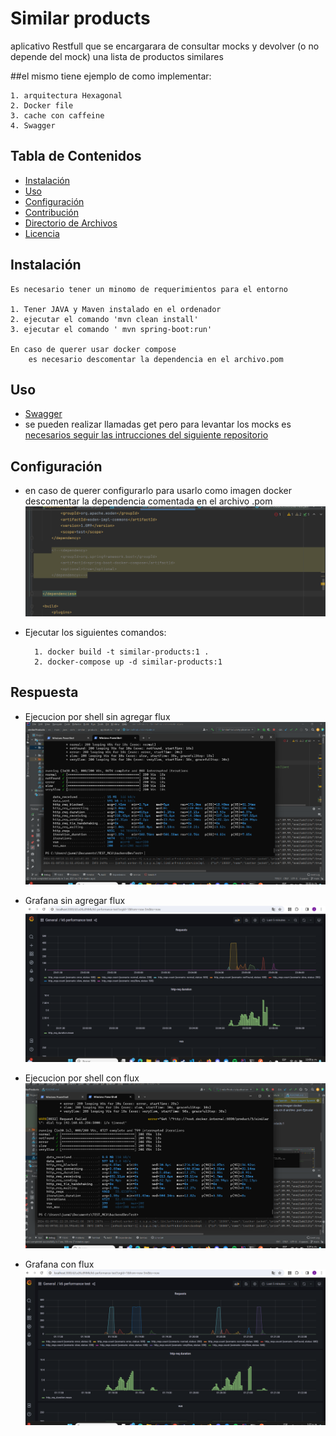 # Similar products

aplicativo Restfull que se encargarara de consultar mocks y devolver (o no depende del mock) una lista de productos similares

##el mismo tiene ejemplo de como implementar: 
    
    1. arquitectura Hexagonal
    2. Docker file
    3. cache con caffeine 
    4. Swagger


## Tabla de Contenidos

- [Instalación](#instalación)
- [Uso](#uso)
- [Configuración](#configuración)
- [Contribución](#contribución)
- [Directorio de Archivos](#directorio-de-archivos)
- [Licencia](#licencia)

## Instalación
    Es necesario tener un minomo de requerimientos para el entorno

    1. Tener JAVA y Maven instalado en el ordenador
    2. ejecutar el comando 'mvn clean install'
    3. ejecutar el comando ' mvn spring-boot:run'

    En caso de querer usar docker compose 
        es necesario descomentar la dependencia en el archivo.pom

## Uso

- [Swagger](#http://localhost:5000/swagger-ui/index.html)
- se pueden realizar llamadas get pero para levantar los mocks es [necesarios seguir las intrucciones del siguiente repositorio](#https://github.com/dalogax/backendDevTest)


## Configuración

- en caso de querer configurarlo para usarlo como imagen docker
  descomentar la dependencia comentada en el archivo .pom 
![Pom](images/pom.png)
- Ejecutar los siguientes comandos:

        1. docker build -t similar-products:1 .
        2. docker-compose up -d similar-products:1




## Respuesta 
- Ejecucion por shell sin agregar flux
![Shell](images/shell.png)
- Grafana sin agregar flux
![Grafana](images/grafana.png)

- Ejecucion por shell con flux
![Shell](images/shellConFlux.png)
- Grafana con flux
![Grafana](images/grafanaWithFlux.png)

